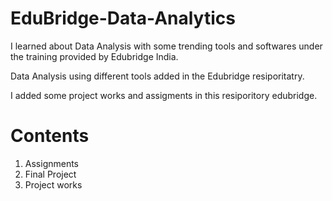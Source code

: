 # EduBridge-Data-Analytics
I learned about Data Analysis with some trending tools and softwares under the training provided by Edubridge India.

Data Analysis using different tools added in the Edubridge resiporitatry.

I added some project works and assigments in this resiporitory edubridge.

# Contents
1. Assignments
2. Final  Project
3. Project works
